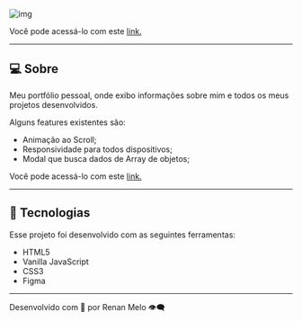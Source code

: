 ![img](https://imgur.com/a/krEC88Z)

Você pode acessá-lo com este [link.](https://renan-meloo.github.io/portfolio/)

---

## **💻 Sobre**

Meu portfólio pessoal, onde exibo informações sobre mim e todos os meus projetos desenvolvidos.

Alguns features existentes são:

- Animação ao Scroll;
- Responsividade para todos dispositivos;
- Modal que busca dados de Array de objetos;

Você pode acessá-lo com este [link.](https://renan-meloo.github.io/portfolio/)

---

## **🚀 Tecnologias**

Esse projeto foi desenvolvido com as seguintes ferramentas:

- HTML5
- Vanilla JavaScript
- CSS3
- Figma


---

Desenvolvido com 💛 por Renan Melo 👁️‍🗨️
